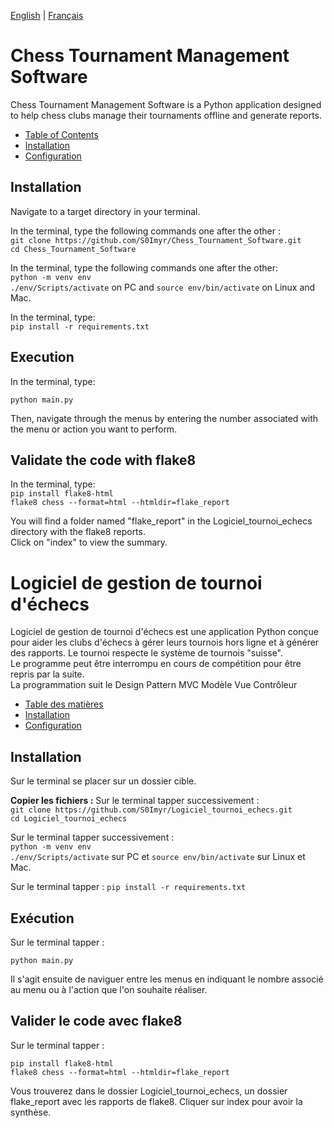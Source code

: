 [English](#english-readme) | [Français](#french-readme)
# Chess Tournament Management Software
<a name="english-readme"></a>
Chess Tournament Management Software is a Python application designed to help chess clubs manage their tournaments offline and generate reports.


<a name="table-of-contents-english"></a>
- [Table of Contents](#table-of-contents-english)  
- [Installation](#installation-english)  
- [Configuration](#configuration-english)  

## Installation
<a name="installation-english"></a>

Navigate to a target directory in your terminal.

In the terminal, type the following commands one after the other :  
`git clone https://github.com/S0Imyr/Chess_Tournament_Software.git`  
`cd Chess_Tournament_Software`

In the terminal, type the following commands one after the other:  
`python -m venv env`  
`./env/Scripts/activate` on PC and `source env/bin/activate` on Linux and Mac.  

In the terminal, type:  
`pip install -r requirements.txt`

## Execution
In the terminal, type:

`python main.py`

Then, navigate through the menus by entering the number associated with the menu or action you want to perform.

## Validate the code with flake8
In the terminal, type:  
`pip install flake8-html`  
`flake8 chess --format=html --htmldir=flake_report`  

You will find a folder named "flake_report" in the Logiciel_tournoi_echecs directory with the flake8 reports.  
Click on "index" to view the summary.

# Logiciel de gestion de tournoi d'échecs
<a name="french-readme"></a>

Logiciel de gestion de tournoi d'échecs est une application Python conçue pour aider les clubs d'échecs à gérer leurs tournois hors ligne et à générer des rapports.
Le tournoi respecte le système de tournois "suisse".  
Le programme peut être interrompu en cours de compétition pour être repris par la suite.  
La programmation suit le Design Pattern MVC Modèle Vue Contrôleur

<a name="table-des-matières-français"></a>
- [Table des matières](#table-des-matières-français)  
- [Installation](#installation-français)  
- [Configuration](#configuration-français)  

## Installation
<a name="installation-français"></a>


Sur le terminal se placer sur un dossier cible.

**Copier les fichiers :**
Sur le terminal tapper successivement :  
`git clone https://github.com/S0Imyr/Logiciel_tournoi_echecs.git`  
`cd Logiciel_tournoi_echecs`  

Sur le terminal tapper successivement :  
`python -m venv env`  
`./env/Scripts/activate` sur PC et `source env/bin/activate` sur Linux et Mac.  

Sur le terminal tapper :
`pip install -r requirements.txt`



## Exécution
Sur le terminal tapper :

`python main.py`

Il s'agit ensuite de naviguer entre les menus en indiquant le nombre associé au menu ou à l'action que l'on souhaite réaliser.


## Valider le code avec flake8
Sur le terminal tapper :

`pip install flake8-html`  
`flake8 chess --format=html --htmldir=flake_report`  

Vous trouverez dans le dossier Logiciel_tournoi_echecs, un dossier flake_report avec les rapports de flake8.
Cliquer sur index pour avoir la synthèse.